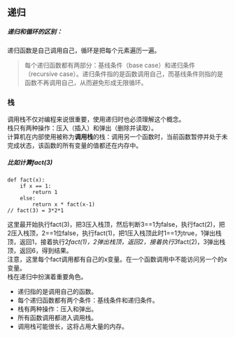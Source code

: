 ## 递归

##### 递归和循环的区别：
递归函数是自己调用自己，循环是把每个元素遍历一遍。

> 每个递归函数都有两部分：基线条件（base case）和递归条件（recursive case）。递归条件指的是函数调用自己，而基线条件则指的是函数不再调用自己，从而避免形成无限循环。

### 栈
调用栈不仅对编程来说很重要，使用递归时也必须理解这个概念。   
栈只有两种操作：压入（插入）和弹出（删除并读取）。    
计算机在内部使用被称为**调用栈**的栈：调用另一个函数时，当前函数暂停并处于未完成状态，该函数的所有变量的值都还在内存中。    

##### 比如计算fact(3)
```
def fact(x):   
    if x == 1:      
        return 1   
    else:     
        return x * fact(x-1)
// fact(3) = 3*2*1
```
这里最开始执行fact(3)，把3压入栈顶，然后判断3==1为false，执行fact(2)，把2压入栈顶，2==1位false，执行fact(1)，把1压入栈顶此时1==1为true，1弹出栈顶，返回1，接着执行2*fact(1)，2弹出栈顶，返回2，接着执行3*fact(2)，3弹出栈顶，返回6，得到结果。    
注意，这里每个fact调用都有自己的x变量。在一个函数调用中不能访问另一个的x变量。    
栈在递归中扮演着重要角色。    

+ 递归指的是调用自己的函数。
+ 每个递归函数都有两个条件：基线条件和递归条件。
+ 栈有两种操作：压入和弹出。
+ 所有函数调用都进入调用栈。
+ 调用栈可能很长，这将占用大量的内存。
